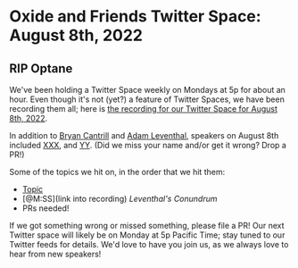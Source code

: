 # Oxide and Friends Twitter Space: August 8th, 2022

## RIP Optane

We've been holding a Twitter Space weekly on Mondays at 5p for about an hour.
Even though it's not (yet?) a feature of Twitter Spaces, we have been
recording them all; here is
[the recording for our Twitter Space for August 8th, 2022](https://youtu.be/lf6a_32vvbU).

In addition to
[Bryan Cantrill](https://twitter.com/bcantrill) and
[Adam Leventhal](https://twitter.com/ahl),
speakers on August 8th included
[XXX](),
and [YY]().
(Did we miss your name and/or get it wrong? Drop a PR!)

Some of the topics we hit on, in the order that we hit them:

- [Topic](link)
- [@M:SS](link into recording)
  *Leventhal's Conundrum*
- PRs needed!

If we got something wrong or missed something, please file a PR!
Our next Twitter space will likely be on Monday at 5p Pacific Time; stay tuned
to our Twitter feeds for details.  We'd love to have you join us, as we
always love to hear from new speakers!

